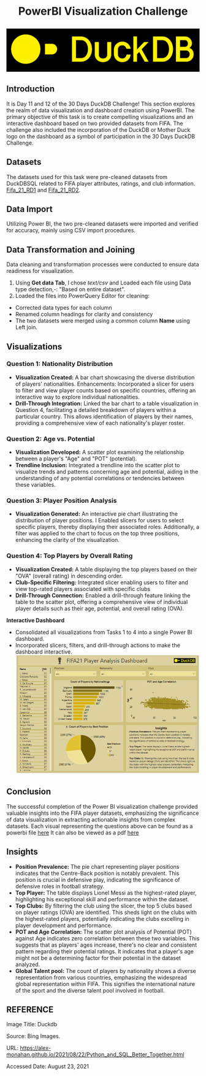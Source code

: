 # <p align="center" > PowerBI Visualization Challenge
![](https://github.com/AnietieJohnson/POWERBI-CHALLENGE-WITH-DUCKDB/blob/main/R.png)
## Introduction
It is Day 11 and 12 of the 30 Days DuckDB Challenge! This section explores the realm of data visualization and dashboard creation using PowerBI. The primary objective of this task is to create compelling visualizations and an interactive dashboard based on two provided datasets from FIFA. The challenge also included the incorporation of the DuckDB or Mother Duck logo on the dashboard as a symbol of participation in the 30 Days DuckDB Challenge.

## Datasets
The datasets used for this task were pre-cleaned datasets from DuckDBSQL related to FIFA player attributes, ratings, and club information. [Fifa_21_RD1](https://github.com/AnietieJohnson/POWERBI-CHALLENGE-WITH-DUCKDB/blob/main/Fifa_21_RD1.csv) and [Fifa_21_RD2](https://github.com/AnietieJohnson/POWERBI-CHALLENGE-WITH-DUCKDB/blob/main/Fifa_21_RD2.csv). 
## Data Import
Utilizing Power BI, the two pre-cleaned datasets were imported and verified for accuracy, mainly using CSV import procedures.
## Data Transformation and Joining

Data cleaning and transformation processes were conducted to ensure data readiness for visualization.
1. Using **Get data Tab**, I chose _text/csv_ and Loaded each file using Data type detection,-: "Based on entire dataset".
2. Loaded the files into PowerQuery Editor for cleaning: 
- Corrected data types for each column
- Renamed column headings for clarity and consistency
- The two datasets were merged using a common column **Name**  using Left join.
## Visualizations

### Question 1: Nationality Distribution
- **Visualization Created:** A bar chart showcasing the diverse distribution of players' nationalities.
Enhancements: Incorporated a slicer for users to filter and view player counts based on specific countries, offering an interactive way to explore individual nationalities.
- **Drill-Through Integration:** Linked the bar chart to a table visualization in Question 4, facilitating a detailed breakdown of players within a particular country. This allows identification of players by their names, providing a comprehensive view of each nationality's player roster.
### Question 2: Age vs. Potential
- **Visualization Developed:** A scatter plot examining the relationship between a player's "Age" and "POT" (potential).
- **Trendline Inclusion:** Integrated a trendline into the scatter plot to visualize trends and patterns concerning age and potential, aiding in the understanding of any potential correlations or tendencies between these variables.
### Question 3: Player Position Analysis
- **Visualization Generated:** An interactive pie chart illustrating the distribution of player positions. I Enabled slicers for users to select specific players, thereby displaying their associated roles. Additionally, a filter was applied to the chart to focus on the top three positions, enhancing the clarity of the visualization.
### Question 4: Top Players by Overall Rating
- **Visualization Created:** A table displaying the top players based on their "OVA" (overall rating) in descending order.
- **Club-Specific Filtering:** Integrated slicer enabling users to filter and view top-rated players associated with specific clubs 
- **Drill-Through Connection:** Enabled a drill-through feature linking the table to the scatter plot, offering a comprehensive view of individual player details such as their age, potential, and overall rating (OVA).
  
**Interactive Dashboard**
- Consolidated all visualizations from Tasks 1 to 4 into a single Power BI dashboard.
- Incorporated slicers, filters, and drill-through actions to make the dashboard interactive.
![](https://github.com/AnietieJohnson/POWERBI-CHALLENGE-WITH-DUCKDB/blob/main/fifa21%20powerbi%20analysis.png)
## Conclusion
The successful completion of the Power BI visualization challenge provided valuable insights into the FIFA player datasets, emphasizing the significance of data visualization in extracting actionable insights from complex datasets. Each visual representing the questions above can be found as a powerbi file [here](https://github.com/AnietieJohnson/POWERBI-CHALLENGE-WITH-DUCKDB/blob/main/duckdb%20challenge%20phase%202.pbip)
It can also be viewed as a pdf [here](https://github.com/AnietieJohnson/POWERBI-CHALLENGE-WITH-DUCKDB/blob/main/duckdb%20challenge%20phase%202%20pdf.pdf)
## Insights
- **Position Prevalence:** The pie chart representing player positions indicates that the Centre-Back position is notably prevalent. This position is crucial in defensive play, indicating the significance of defensive roles in football strategy.
- **Top Player:** The table displays Lionel Messi as the highest-rated player, highlighting his exceptional skill and performance within the dataset.
- **Top Clubs:** By filtering the club using the slicer, the top 5 clubs based on player ratings (OVA) are identified. This sheds light on the clubs with the highest-rated players, potentially indicating the clubs excelling in player development and performance.
- **POT and Age Correlation:** The scatter plot analysis of Potential (POT) against Age indicates zero correlation between these two variables. This suggests that as players' ages increase, there's no clear and consistent pattern regarding their potential ratings. It indicates that a player's age might not be a determining factor for their potential in the dataset analyzed.
- **Global Talent pool:** The count of players by nationality shows a diverse representation from various countries, emphasizing the widespread global representation within FIFA. This signifies the international nature of the sport and the diverse talent pool involved in football.
  
## REFERENCE
Image Title: Duckdb

Source: Bing Images. 

URL: https://alex-monahan.github.io/2021/08/22/Python_and_SQL_Better_Together.html

Accessed Date: August 23, 2021
